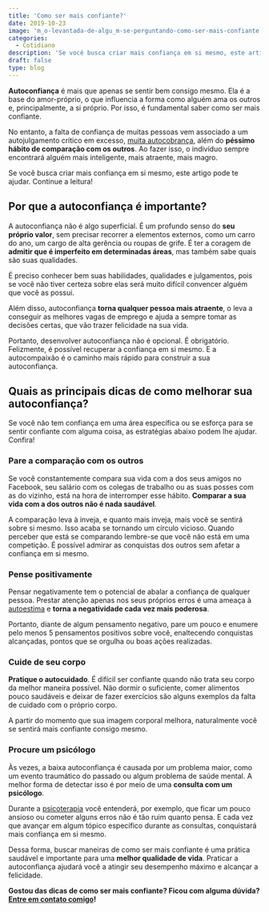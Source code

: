 ```yaml
---
title: 'Como ser mais confiante?'
date: 2019-10-23
image: 'm_o-levantada-de-algu_m-se-perguntando-como-ser-mais-confiante.jpg'
categories:
  - Cotidiano
description: 'Se você busca criar mais confiança em si mesmo, este artigo pode te ajudar. Continue a leitura!'
draft: false
type: blog
---
```


**Autoconfiança** é mais que apenas se sentir bem consigo mesmo. Ela é a base do amor-próprio, o que influencia a forma como alguém ama os outros e, principalmente, a si próprio. Por isso, é fundamental saber como ser mais confiante.

No entanto, a falta de confiança de muitas pessoas vem associado a um autojulgamento crítico em excesso, [muita autocobrança](/5-dicas-para-evitar-a-autocobranca/), além do **péssimo hábito de comparação com os outros**. Ao fazer isso, o indivíduo sempre encontrará alguém mais inteligente, mais atraente, mais magro.

Se você busca criar mais confiança em si mesmo, este artigo pode te ajudar. Continue a leitura!

## **Por que a autoconfiança é importante?**

A autoconfiança não é algo superficial. É um profundo senso do **seu próprio valor**, sem precisar recorrer a elementos externos, como um carro do ano, um cargo de alta gerência ou roupas de grife. É ter a coragem de **admitir que é imperfeito em determinadas áreas**, mas também sabe quais são suas qualidades.

É preciso conhecer bem suas habilidades, qualidades e julgamentos, pois se você não tiver certeza sobre elas será muito difícil convencer alguém que você as possui.

Além disso, autoconfiança **torna qualquer pessoa mais atraente**, o leva a conseguir as melhores vagas de emprego e ajuda a sempre tomar as decisões certas, que vão trazer felicidade na sua vida.

Portanto, desenvolver autoconfiança não é opcional. É obrigatório. Felizmente, é possível recuperar a confiança em si mesmo. E a autocompaixão é o caminho mais rápido para construir a sua autoconfiança.

## **Quais as principais dicas de como melhorar sua autoconfiança?**

Se você não tem confiança em uma área específica ou se esforça para se sentir confiante com alguma coisa, as estratégias abaixo podem lhe ajudar. Confira!

### **Pare a comparação com os outros**

Se você constantemente compara sua vida com a dos seus amigos no Facebook, seu salário com os colegas de trabalho ou as suas posses com as do vizinho, está na hora de interromper esse hábito. **Comparar a sua vida com a dos outros não é nada saudável**.

A comparação leva à inveja, e quanto mais inveja, mais você se sentirá sobre si mesmo. Isso acaba se tornando um círculo vicioso. Quando perceber que está se comparando lembre-se que você não está em uma competição. É possível admirar as conquistas dos outros sem afetar a confiança em si mesmo.

### **Pense positivamente**

Pensar negativamente tem o potencial de abalar a confiança de qualquer pessoa. Prestar atenção apenas nos seus próprios erros é uma ameaça à [autoestima](/como-aumentar-a-autoestima/) e **torna a negatividade cada vez mais poderosa**.

Portanto, diante de algum pensamento negativo, pare um pouco e enumere pelo menos 5 pensamentos positivos sobre você, enaltecendo conquistas alcançadas, pontos que se orgulha ou boas ações realizadas.

### **Cuide de seu corpo**

**Pratique o autocuidado**. É difícil ser confiante quando não trata seu corpo da melhor maneira possível. Não dormir o suficiente, comer alimentos pouco saudáveis e deixar de fazer exercícios são alguns exemplos da falta de cuidado com o próprio corpo.

A partir do momento que sua imagem corporal melhora, naturalmente você se sentirá mais confiante consigo mesmo.

### **Procure um psicólogo**

Às vezes, a baixa autoconfiança é causada por um problema maior, como um evento traumático do passado ou algum problema de saúde mental. A melhor forma de detectar isso é por meio de uma **consulta com um psicólogo**.

Durante a [psicoterapia](/quanto-tempo-dura-psicoterapia/) você entenderá, por exemplo, que ficar um pouco ansioso ou cometer alguns erros não é tão ruim quanto pensa. E cada vez que avançar em algum tópico específico durante as consultas, conquistará mais confiança em si mesmo.

Dessa forma, buscar maneiras de como ser mais confiante é uma prática saudável e importante para uma **melhor qualidade de vida**. Praticar a autoconfiança ajudará você a atingir seu desempenho máximo e alcançar a felicidade.

**Gostou das dicas de como ser mais confiante? Ficou com alguma dúvida?** [**Entre em contato comigo**](/contato/)**!**
